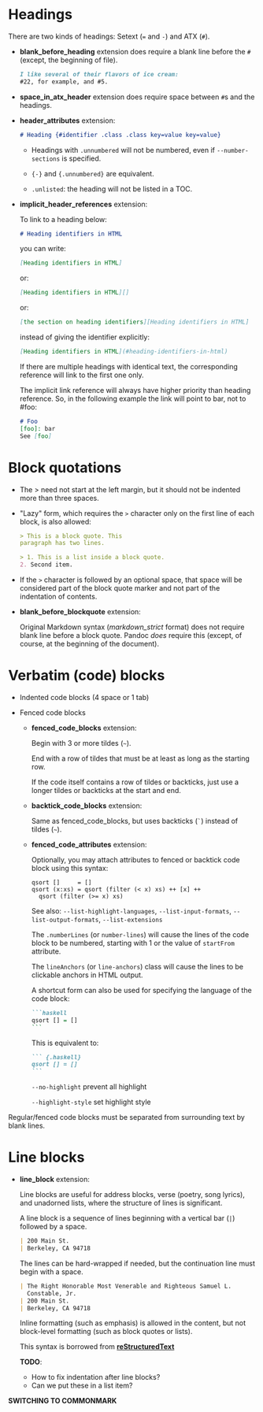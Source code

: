 # Headings

There are two kinds of headings: Setext (`=` and `-`) and ATX (`#`).

- **blank_before_heading** extension does require a blank line before the `#`
  (except, the beginning of file).

    ```markdown
    I like several of their flavors of ice cream:
    #22, for example, and #5.
    ```

- **space_in_atx_header** extension does require space between `#`s and the
  headings.

- **header_attributes** extension:

    ```markdown
    # Heading {#identifier .class .class key=value key=value}
    ```

  + Headings with `.unnumbered` will not be numbered, even if
    `--number-sections` is specified.

  + `{-}` and `{.unnumbered}` are equivalent.

  + `.unlisted`: the heading will not be listed in a TOC.

- **implicit_header_references** extension:

    To link to a heading below:

    ```markdown
    # Heading identifiers in HTML
    ```

    you can write:

    ```markdown
    [Heading identifiers in HTML]
    ```

    or:

    ```markdown
    [Heading identifiers in HTML][]
    ```

    or:

    ```markdown
    [the section on heading identifiers][Heading identifiers in HTML]
    ```

    instead of giving the identifier explicitly:

    ```markdown
    [Heading identifiers in HTML](#heading-identifiers-in-html)
    ```

    If there are multiple headings with identical text, the corresponding
    reference will link to the first one only.

    The implicit link reference will always have higher priority than heading
    reference. So, in the following example the link will point to bar, not to
    #foo:

    ```markdown
    # Foo
    [foo]: bar
    See [foo]
    ```

# Block quotations

- The > need not start at the left margin, but it should not be indented more
  than three spaces.

- "Lazy" form, which requires the `>` character only on the first line of each
  block, is also allowed:

    ```markdown
    > This is a block quote. This
    paragraph has two lines.

    > 1. This is a list inside a block quote.
    2. Second item.
    ```

- If the `>` character is followed by an optional space, that space will be
  considered part of the block quote marker and not part of the indentation
  of contents.

- **blank_before_blockquote** extension:

    Original Markdown syntax (_markdown_strict_ format) does not require blank
    line before a block quote. Pandoc _does_ require this (except, of course,
    at the beginning of the document).

# Verbatim (code) blocks

- Indented code blocks (4 space or 1 tab)

- Fenced code blocks

  + **fenced_code_blocks** extension:

      Begin with 3 or more tildes (`~`).

      End with a row of tildes that must be at least as long as the starting
      row.

      If the code itself contains a row of tildes or backticks, just use a
      longer tildes or backticks at the start and end.

  + **backtick_code_blocks** extension:

      Same as fenced_code_blocks, but uses backticks (`` ` ``) instead of
      tildes (`~`).

  + **fenced_code_attributes** extension:

      Optionally, you may attach attributes to fenced or backtick code block
      using this syntax:

      ~~~~ {#mycode .haskell .numberLines startFrom="100"}
      qsort []     = []
      qsort (x:xs) = qsort (filter (< x) xs) ++ [x] ++
        qsort (filter (>= x) xs)
      ~~~~~~~~~~~~~~~~~~~~~~~~~~~~~~~~~~~~~~~~~~~~~~~~~

      See also:
      `--list-highlight-languages`,
      `--list-input-formats`,
      `--list-output-formats`,
      `--list-extensions`

      The `.numberLines` (or `number-lines`) will cause the lines of the code
      block to be numbered, starting with 1 or the value of `startFrom`
      attribute.

      The `lineAnchors` (or `line-anchors`) class will cause the lines to be
      clickable anchors in HTML output.

      A shortcut form can also be used for specifying the language of the code
      block:

      ~~~markdown
      ```haskell
      qsort [] = []
      ```
      ~~~~

      This is equivalent to:

      ~~~markdown
      ``` {.haskell}
      qsort [] = []
      ```
      ~~~

      `--no-highlight` prevent all highlight

      `--highlight-style` set highlight style

Regular/fenced code blocks must be separated from surrounding text by blank
lines.

# Line blocks

- **line_block** extension:

  Line blocks are useful for address blocks, verse (poetry, song lyrics), and
  unadorned lists, where the structure of lines is significant.

  A line block is a sequence of lines beginning with a vertical bar (`|`)
  followed by a space.

    ~~~markdown
    | 200 Main St.
    | Berkeley, CA 94718
    ~~~

  The lines can be hard-wrapped if needed, but the continuation line must begin
  with a space.

    ```markdown
    | The Right Honorable Most Venerable and Righteous Samuel L.
      Constable, Jr.
    | 200 Main St.
    | Berkeley, CA 94718
    ```

  Inline formatting (such as emphasis) is allowed in the content, but not
  block-level formatting (such as block quotes or lists).

  This syntax is borrowed from **[reStructuredText]**

  **TODO**:
    - How to fix indentation after line blocks?
    - Can we put these in a list item?

  [reStructuredText]: https://docutils.sourceforge.io/docs/ref/rst/restructuredtext.html#line-blocks "reStructuredText docs"


**SWITCHING TO COMMONMARK**

